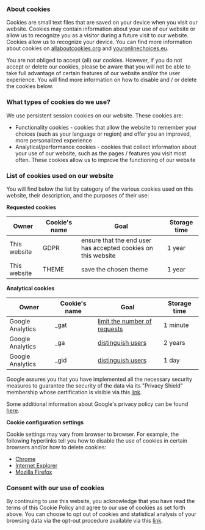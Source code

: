 ### About cookies

Cookies are small text files that are saved on your device when you visit our website. Cookies may contain information about your use of our website or allow us to recognize you as a visitor during a future visit to our website. Cookies allow us to recognize your device. You can find more information about cookies on [allaboutcookies.org](http://www.allaboutcookies.org) and [youronlinechoices.eu](http://www.youronlinechoices.eu).

You are not obliged to accept (all) our cookies. However, if you do not accept or delete our cookies, please be aware that you will not be able to take full advantage of certain features of our website and/or the user experience. You will find more information on how to disable and / or delete the cookies below.

### What types of cookies do we use?

We use persistent session cookies on our website. These cookies are:

- Functionality cookies - cookies that allow the website to remember your choices (such as your language or region) and offer you an improved, more personalized experience
- Analytical/performance cookies - cookies that collect information about your use of our website, such as the pages / features you visit most often. These cookies allow us to improve the functioning of our website

### List of cookies used on our website

You will find below the list by category of the various cookies used on this website, their description, and the purposes of their use:

__Requested cookies__

<table>
    <thead>
        <tr>
            <th>Owner</th>
            <th>Cookie's name</th>
            <th>Goal</th>
            <th>Storage time</th>
        </tr>
    </thead>
    <tbody>
        <tr>
            <td data-title="Owner">This website</td>
            <td data-title="Cookie's name">GDPR</td>
            <td data-title="Goal">ensure that the end user has accepted cookies on this website</td>
            <td data-title="Storage time">1 year</td>
        </tr>
        <tr>
            <td data-title="Owner">This website</td>
            <td data-title="Cookie's name">THEME</td>
            <td data-title="Goal">save the chosen theme</td>
            <td data-title="Storage time">1 year</td>
        </tr>
    </tbody>
</table>

__Analytical cookies__

<table>
    <thead>
        <tr>
            <th>Owner</th>
            <th>Cookie's name</th>
            <th>Goal</th>
            <th>Storage time</th>
        </tr>
    </thead>
    <tbody>
        <tr>
            <td data-title="Owner">Google Analytics</td>
            <td data-title="Cookie's name">_gat</td>
            <td data-title="Goal"><a href="http://developers.google.com/analytics/devguides/collection/analyticsjs/cookie-usage">limit the number of requests</a></td>
            <td data-title="Storage time">1 minute</td>
        </tr>
        <tr>
            <td data-title="Owner">Google Analytics</td>
            <td data-title="Cookie's name">_ga</td>
            <td data-title="Goal"><a href="http://developers.google.com/analytics/devguides/collection/analyticsjs/cookie-usage">distinguish users</a></td>
            <td data-title="Storage time">2 years</td>
        </tr>
        <tr>
            <td data-title="Owner">Google Analytics</td>
            <td data-title="Cookie's name">_gid</td>
            <td data-title="Goal"><a href="http://developers.google.com/analytics/devguides/collection/analyticsjs/cookie-usage">distinguish users</a></td>
            <td data-title="Storage time">1 day</td>
        </tr>
    </tbody>
</table>

Google assures you that you have implemented all the necessary security measures to guarantee the security of the data via its "Privacy Shield" membership whose certification is visible via this [link](https://www.privacyshield.gov/participant?id=a2zt000000001L5AAI).

Some additional information about Google's privacy policy can be found [here](https://www.google.com/intl/en/policies/privacy/partners/).

__Cookie configuration settings__

Cookie settings may vary from browser to browser. For example, the following hyperlinks tell you how to disable the use of cookies in certain browsers and/or how to delete cookies:

- [Chrome](https://support.google.com/chrome/answer/95647?hl=en)
- [Internet Explorer](http://windows.microsoft.com/en-US/windows-vista/Block-or-allow-cookies%20en%20http:/windows.microsoft.com/en-us/internet-explorer/delete-manage-cookies#ie=ie-11-win-7)
- [Mozilla Firefox](https://support.mozilla.org/en-US/kb/enable-and-disable-cookies-website-preferences?redirectlocale=en-US&redirectslug=Enabling+and+disabling+cookies%20en%20https://support.mozilla.org/en-US/kb/delete-cookies-remove-info-websites-stored)

### Consent with our use of cookies

By continuing to use this website, you acknowledge that you have read the terms of this Cookie Policy and agree to our use of cookies as set forth above.
You can choose to opt out of cookies and statistical analysis of your browsing data via the opt-out procedure available via this [link](https://tools.google.com/dlpage/gaoptout?hl=en).